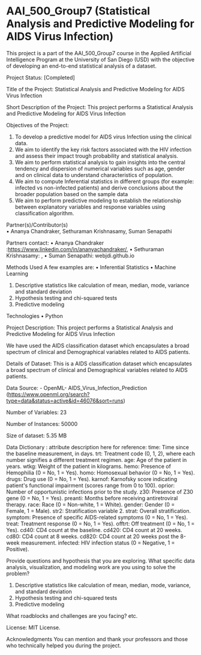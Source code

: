 # AAI_500_Group7 (Statistical Analysis and Predictive Modeling for AIDS Virus Infection)
This project is a part of the AAI_500_Group7 course in the Applied Artificial Intelligence Program at the University of San Diego (USD) with the objective of developing an end-to-end statistical analysis of a dataset.

Project Status: [Completed]

 Title of the Project: Statistical Analysis and Predictive Modeling for AIDS Virus Infection

 Short Description of the Project: This project performs a Statistical Analysis and Predictive Modeling for AIDS Virus Infection

 Objectives of the Project: 
1) To develop a predictive model for AIDS virus Infection using the clinical data.
2) We aim to identify the key risk factors associated with the HIV infection and assess their impact trough probability and statistical analysis.
3) We aim to perform statistical analysis to gain insights into the central tendency and dispersion of numerical variables such as age, gender and on clinical data to understand characteristics of population.
4) We aim to compute Inferential statistics in different groups (for example: infected vs non-infected patients) and derive conclusions about the broader population based on the sample data
5) We aim to perform predictive modeling to establish the relationship between explanatory variables and response variables using classification algorithm.

Partner(s)/Contributor(s)  
•	Ananya Chandraker, Sethuraman Krishnasamy, Suman Senapathi

Partners contact:
•	Ananya Chandraker :https://www.linkedin.com/in/ananyachandraker/,
•	Sethuraman Krishnasamy: , 
•	Suman Senapathi: webjdi.github.io 

Methods Used
A few examples are:
•	Inferential Statistics
•	Machine Learning
 1. Descriptive statistics like calculation of mean, median, mode, variance and standard deviation
 2. Hypothesis testing and chi-squared tests
 3. Predictive modeling

Technologies
•	Python

Project Description: 
This project performs a Statistical Analysis and Predictive Modeling for AIDS Virus Infection

We have used  the AIDS classification dataset which encapsulates a broad spectrum of clinical and Demographical variables related to AIDS patients.

Details of Dataset:
This is a AIDS classification dataset which encapsulates a broad spectrum of clinical and Demographical variables related to AIDS patients.

Data Source: - OpenML- AIDS_Virus_Infection_Prediction (https://www.openml.org/search?type=data&status=active&id=46076&sort=runs)

Number of Variables: 23

Number of Instances: 50000

Size of dataset: 5.35 MB

Data Dictionary :
attribute description here for reference:
time: Time since the baseline measurement, in days.
trt: Treatment code (0, 1, 2), where each number signifies a different treatment regimen.
age: Age of the patient in years.
wtkg: Weight of the patient in kilograms.
hemo: Presence of Hemophilia (0 = No, 1 = Yes).
homo: Homosexual behavior (0 = No, 1 = Yes).
drugs: Drug use (0 = No, 1 = Yes).
karnof: Karnofsky score indicating patient's functional impairment (scores range from 0 to 100).
oprior: Number of opportunistic infections prior to the study.
z30: Presence of Z30 gene (0 = No, 1 = Yes).
preanti: Months before receiving antiretroviral therapy.
race: Race (0 = Non-white, 1 = White).
gender: Gender (0 = Female, 1 = Male).
str2: Stratification variable 2.
strat: Overall stratification.
symptom: Presence of specific AIDS-related symptoms (0 = No, 1 = Yes).
treat: Treatment response (0 = No, 1 = Yes).
offtrt: Off treatment (0 = No, 1 = Yes).
cd40: CD4 count at the baseline.
cd420: CD4 count at 20 weeks.
cd80: CD4 count at 8 weeks.
cd820: CD4 count at 20 weeks post the 8-week measurement.
infected: HIV infection status (0 = Negative, 1 = Positive).


Provide questions and hypothesis that you are exploring. What specific data analysis, visualization, and modeling work are you using to solve the problem? 

1. Descriptive statistics like calculation of mean, median, mode, variance, and standard deviation
2. Hypothesis testing and chi-squared tests
3. Predictive modeling

What roadblocks and challenges are you facing? etc. 

License: MIT License. 

Acknowledgments
You can mention and thank your professors and those who technically helped you during the project.

